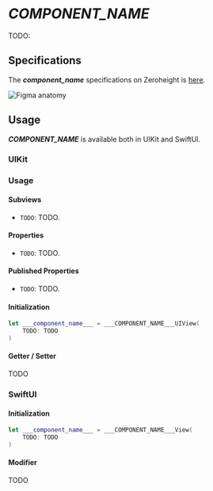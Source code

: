 
# ___COMPONENT_NAME___

TODO: 

## Specifications

The ___component_name___ specifications on Zeroheight is [here](TODO:).

![Figma anatomy](https://github.com/adevinta/spark-ios-___component_name___/blob/main/assets/anatomy.png)

## Usage

___COMPONENT_NAME___ is available both in UIKit and SwiftUI.

### UIKit

### Usage

#### Subviews

* `TODO`: TODO.

#### Properties

* `TODO`: TODO.

#### Published Properties

* `TODO`: TODO.

#### Initialization

```swift
let ___component_name___ = ___COMPONENT_NAME___UIView(
    TODO: TODO
)
```

#### Getter / Setter

TODO


### SwiftUI

#### Initialization

```swift
let ___component_name___ = ___COMPONENT_NAME___View(
    TODO: TODO
)
```

#### Modifier

TODO

